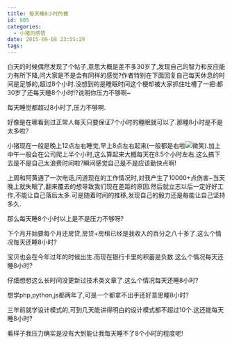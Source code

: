 ```yaml
---
title: 每天睡8小时的梗
id: 885
categories:
  - 小猪的感悟
date: 2015-09-08 23:55:29
tags:
---
```


白天的时候偶然发现了个帖子,意思大概是差不多30岁了,发现自己的智力和反应能力有所下降,问大家是不是会有同样的感觉?作者特别在下面回复自己每天休息的时间是足够的,超过8个小时.没想到的是睡眠时间这个梗却被大家抓住吐槽了一把:都30岁了还每天睡8个小时!?说明你压力不够啊~

每天睡觉都超过8小时了,压力不够啊.

好像是在哪看到过正常人每天只要保证7个小时的睡眠就可以了.那睡8小时是不是太多啦?

小猪现在一般是晚上12点左右睡觉,早上8点左右起来(一般都是右啦![微笑](http://www.smallerpig.com/wp-content/uploads/2015/09/wlEmoticon-smile.png)).加上中午一般会在公司爬上半个小时,这么算起来大概每天在8.5个小时左右.这么搞下去是不是自己太浪费时间啦?瞬间感觉自己是不是应该勤快点啊!

上周和阿黄通了一次电话,问道现在的工作情况时,对我产生了10000+点伤害~当天晚上就失眠了,翻来覆去的想导致我们现在差距的原因.然后就立志以后一定好好工作,不能让自己落后太多.可是随着时间的推移,发现自己的毅力还是每能让自己坚持多久.

那么每天睡8个小时以上是不是压力不够呀?

下个月开始要每个月还房贷,房贷+房租已经是我收入的百分之八十多了.这么个情况每天还睡8小时?

宝贝也会在今年过年的时候出生.而现在银行卡里的积蓄是负数.这么个情况每天还睡8小时?

仔细想想这么长时间没更新过技术类文章了.这么个情况每天还睡8小时?

想学php,python,js都两年了,可是一个都拿不出手还好意思睡8小时?

三年前就学设计模式的,可到几天能讲得明白的设计模式都不超过10个.这还能每天睡8小时?

看样子我压力确实是没有大到能让我每天睡不了8个小时的程度呢!